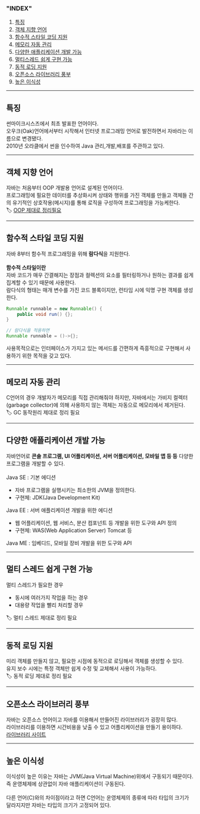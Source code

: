 ### "INDEX" <br>
1. [특징](#특징)
2. [객체 지향 언어](#객체-지향-언어)
3. [함수적 스타일 코딩 지원](#함수적-스타일-코딩-지원)
4. [메모리 자동 관리](#메모리-자동-관리)
5. [다양한 애플리케이션 개발 가능](#다양한-애플리케이션-개발-가능)
6. [멀티스레드 쉽게 구현 가능](#멀티스레드-쉽게-구현-가능)
7. [동적 로딩 지원](#동적-로딩-지원)
8. [오픈소스 라이브러리 풍부](#오픈소스-라이브러리-풍부)
9. [높은 이식성](#높은-이식성)

---
## 특징 <br>

썬마이크시스즈에서 최초 발표한 언어이다. <br>
오우크(Oak)언어에서부터 시작해서 인터넷 프로그래밍 언어로 발전하면서 자바라는 이름으로 변경됐다. <br>
2010년 오라클에서 썬을 인수하여 Java 관리,개발,배포를 주관하고 있다. <br>

---
## 객체 지향 언어 <br>

자바는 처음부터 OOP 개발용 언어로 설계된 언어이다. <br>
프로그래밍에 필요한 데이터를 추상화시켜 상태와 행위를 가진 객체를 만들고 객체들 간의 유기적인 상호작용(메시지)를 통해 로직을 구성하여 프로그래밍을 가능케한다. <br>
🏷 [OOP 제대로 정리필요](../Principle/OOP.md)

---
## 함수적 스타일 코딩 지원 <br>

자바 8부터 함수적 프로그래밍을 위해 **람다식**을 지원한다. <br>
<br>
**함수적 스타일이란** <br>
자바 코드가 매우 간결해지는 장점과 컬렉션의 요소를 필터링하거나 원하는 결과를 쉽게 집계할 수 있기 때문에 사용한다. <br>
람다식의 형태는 매개 변수를 가진 코드 블록이지만, 런타임 시에 익명 구현 객체를 생성한다. <br>
```java
Runnable runnable = new Runnable() {
    public void run() {};
}

// 람다식을 적용하면
Runnable runnable = ()->{};
```
사용목적으로는 인터페이스가 가지고 있는 메서드를 간편하게 즉흥적으로 구현해서 사용하기 위한 목적을 갖고 있다. <br>

---
## 메모리 자동 관리 <br>

C언어의 경우 개발자가 메모리를 직접 관리해줘야 하지만, 자바에서는 가비지 컬렉터(garbage collector)에 의해 사용하지 않는 객체는 자동으로 메모리에서 제거된다. <br>
🏷 GC 동작원리 제대로 정리 필요 <br>

---
## 다양한 애플리케이션 개발 가능 <br>

자바언어로 **콘솔 프로그램, UI 어플리케이션, 서버 어플리케이션, 모바일 앱 등 등** 다양한 프로그램을 개발할 수 있다. <br>
<br>
Java SE : 기본 에디션 <br>
- 자바 프로그램을 실행시키는 최소한의 JVM을 정의한다.
- 구현체: JDK(Java Development Kit)

Java EE : 서버 애플리케이션 개발을 위한 에디션 <br>
- 웹 어플리케이션, 웹 서비스, 분산 컴포넌트 등 개발을 위한 도구와 API 정의
- 구현체: WAS(Web Application Server) Tomcat 등

Java ME : 임베디드, 모바일 장비 개발을 위한 도구와 API <br>

---
## 멀티 스레드 쉽게 구현 가능 <br>

멀티 스레드가 필요한 경우 <br>
- 동시에 여러가지 작업을 하는 경우
- 대용량 작업을 빨리 처리할 경우

🏷 멀티 스레드 제대로 정리 필요 <br>

---
## 동적 로딩 지원 <br>

미리 객체를 만들지 않고, 필요한 시점에 동적으로 로딩해서 객체를 생성할 수 있다. <br>
유지 보수 시에는 특정 객체만 쉽게 수정 및 교체해서 사용이 가능하다. <br>
🏷 동적 로딩 제대로 정리 필요 <br>

---
## 오픈소스 라이브러리 풍부 <br>

자바는 오픈소스 언어이고 자바를 이용해서 만들어진 라이브러리가 굉장히 많다. <br>
라이브러리를 이용하면 시간비용을 낮출 수 있고 어플리케이션을 만들기 용이하다. <br>
[라이브러리 사이트](https://www.theopensourcery.com/)<br>

---
## 높은 이식성 <br>

이식성이 높은 이유는 자바는 JVM(Java Virtual Machine)위에서 구동되기 때문이다. <br>
즉 운영체제에 상관없이 자바 애플리케이션이 구동된다. <br>
<br>
다른 언어(C)와의 차이점이라고 하면 C언어는 운영체제의 종류에 따라 타입의 크기가 달라지지만 자바는 타입의 크기가 고정되어 있다. <br>
